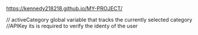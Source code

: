 https://kennedy218218.github.io/MY-PROJECT/

// activeCategory
global variable that tracks the currently selected category 
//APIKey
its is required to verify the identy of the user 
